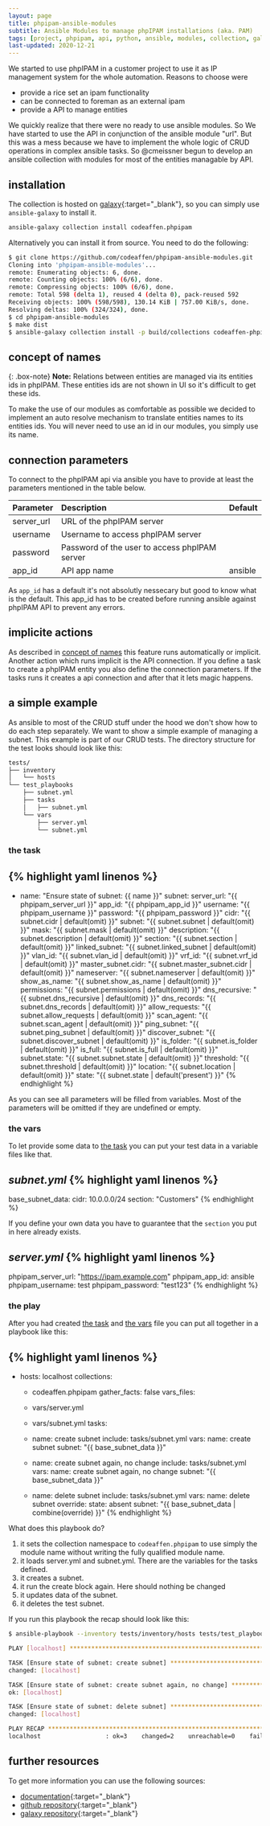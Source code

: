 ```yaml
---
layout: page
title: phpipam-ansible-modules
subtitle: Ansible Modules to manage phpIPAM installations (aka. PAM)
tags: [project, phpipam, api, python, ansible, modules, collection, galaxy]
last-updated: 2020-12-21
---
```


We started to use phpIPAM in a customer project to use it as IP management system for the whole automation. Reasons to choose were

* provide a rice set an ipam functionality
* can be connected to foreman as an external ipam
* provide a API to manage entities

We quickly realize that there were no ready to use ansible modules. So We have started to use the API in conjunction of the ansible module "url". But this was a mess because we have to implement the whole logic of CRUD operations in complex ansible tasks.
So @cmeissner begun to develop an ansible collection with modules for most of the entities managable by API.

## installation

The collection is hosted on [galaxy](https://galaxy.ansible.com/codeaffen/phpipme){:target="_blank"}, so you can simply use `ansible-galaxy` to install it.

~~~bash
ansible-galaxy collection install codeaffen.phpipam
~~~

Alternatively you can install it from source. You need to do the following:

~~~bash
$ git clone https://github.com/codeaffen/phpipam-ansible-modules.git
Cloning into 'phpipam-ansible-modules'...
remote: Enumerating objects: 6, done.
remote: Counting objects: 100% (6/6), done.
remote: Compressing objects: 100% (6/6), done.
remote: Total 598 (delta 1), reused 4 (delta 0), pack-reused 592
Receiving objects: 100% (598/598), 130.14 KiB | 757.00 KiB/s, done.
Resolving deltas: 100% (324/324), done.
$ cd phpipam-ansible-modules
$ make dist
$ ansible-galaxy collection install -p build/collections codeaffen-phpipam-1.3.1.tar.gz
~~~

## concept of names

{: .box-note}
**Note:** Relations between entities are managed via its entities ids in phpIPAM. These entities ids are not shown in UI so it's difficult to get these ids.

To make the use of our modules as comfortable as possible we decided to implement an auto resolve mechanism to translate entities names to its entities ids.
You will never need to use an id in our modules, you simply use its name.

## connection parameters

To connect to the phpIPAM api via ansible you have to provide at least the parameters mentioned in the table below.

| Parameter | Description | Default |
| :--------- | :----------- |:------- |
| server_url | URL of the phpIPAM server | |
| username | Username to access phpIPAM server | |
| password | Password of the user to access phpIPAM server | |
| app_id | API app name | ansible |

As `app_id` has a default it's not absolutly nessecary but good to know what is the default. This app_id has to be created before running ansible against phpIPAM API to prevent any errors.

## implicite actions

As described in [concept of names](#concept-of-names) this feature runs automatically or implicit. Another action which runs implicit is the API connection. If you define a task to create a phpIPAM entity you also define the connection parameters. If the tasks runs it creates a api connection and after that it lets magic happens.

## a simple example

As ansible to most of the CRUD stuff under the hood we don't show how to do each step separately. We want to show a simple example of managing a subnet. This example is part of our CRUD tests.
The directory structure for the test looks should look like this:

~~~bash
tests/
├── inventory
│   └── hosts
└── test_playbooks
    ├── subnet.yml
    ├── tasks
    │   ├── subnet.yml
    └── vars
        ├── server.yml
        └── subnet.yml
~~~

### the task

{% highlight yaml linenos %}
---
- name: "Ensure state of subnet: {{ name }}"
  subnet:
    server_url: "{{ phpipam_server_url }}"
    app_id: "{{ phpipam_app_id }}"
    username: "{{ phpipam_username }}"
    password: "{{ phpipam_password }}"
    cidr: "{{ subnet.cidr | default(omit) }}"
    subnet: "{{ subnet.subnet | default(omit) }}"
    mask: "{{ subnet.mask | default(omit) }}"
    description: "{{ subnet.description | default(omit) }}"
    section: "{{ subnet.section | default(omit) }}"
    linked_subnet: "{{ subnet.linked_subnet | default(omit) }}"
    vlan_id: "{{ subnet.vlan_id | default(omit) }}"
    vrf_id: "{{ subnet.vrf_id | default(omit) }}"
    master_subnet.cidr: "{{ subnet.master_subnet.cidr | default(omit) }}"
    nameserver: "{{ subnet.nameserver | default(omit) }}"
    show_as_name: "{{ subnet.show_as_name | default(omit) }}"
    permissions: "{{ subnet.permissions | default(omit) }}"
    dns_recursive: "{{ subnet.dns_recursive | default(omit) }}"
    dns_records: "{{ subnet.dns_records | default(omit) }}"
    allow_requests: "{{ subnet.allow_requests | default(omit) }}"
    scan_agent: "{{ subnet.scan_agent | default(omit) }}"
    ping_subnet: "{{ subnet.ping_subnet | default(omit) }}"
    discover_subnet: "{{ subnet.discover_subnet | default(omit) }}"
    is_folder: "{{ subnet.is_folder | default(omit) }}"
    is_full: "{{ subnet.is_full | default(omit) }}"
    subnet.state: "{{ subnet.subnet.state | default(omit) }}"
    threshold: "{{ subnet.threshold | default(omit) }}"
    location: "{{ subnet.location | default(omit) }}"
    state: "{{ subnet.state | default('present') }}"
{% endhighlight %}

As you can see all parameters will be filled from variables. Most of the parameters will be omitted if they are undefined or empty.

### the vars

To let provide some data to [the task](#the-task) you can put your test data in a variable files like that.

*subnet.yml*
{% highlight yaml linenos %}
---
base_subnet_data:
  cidr: 10.0.0.0/24
  section: "Customers"
{% endhighlight %}

If you define your own data you have to guarantee that the `section` you put in here already exists.

*server.yml*
{% highlight yaml linenos %}
---
phpipam_server_url: "https://ipam.example.com"
phpipam_app_id: ansible
phpipam_username: test
phpipam_password: "test123"
{% endhighlight %}

### the play

After you had created [the task](#the-task) and [the vars](#the-vars) file you can put all together in a playbook like this:

{% highlight yaml linenos %}
---
- hosts: localhost
  collections:
    - codeaffen.phpipam
  gather_facts: false
  vars_files:
    - vars/server.yml
    - vars/subnet.yml
  tasks:
    - name: create subnet
      include: tasks/subnet.yml
      vars:
        name: create subnet
        subnet: "{{ base_subnet_data }}"

    - name: create subnet again, no change
      include: tasks/subnet.yml
      vars:
        name: create subnet again, no change
        subnet: "{{ base_subnet_data }}"

    - name: delete subnet
      include: tasks/subnet.yml
      vars:
        name: delete subnet
        override:
          state: absent
        subnet: "{{ base_subnet_data | combine(override) }}"
{% endhighlight %}

What does this playbook do?

1. it sets the collection namespace to `codeaffen.phpipam` to use simply the module name without writing the fully qualified module name.
2. it loads server.yml and subnet.yml. There are the variables for the tasks defined.
3. it creates a subnet.
4. it run the create block again. Here should nothing be changed
5. it updates data of the subnet.
6. it deletes the test subnet.

If you run this playbook the recap should look like this:

~~~bash
$ ansible-playbook --inventory tests/inventory/hosts tests/test_playbooks/subnet.yml

PLAY [localhost] ************************************************************************************************************************************

TASK [Ensure state of subnet: create subnet] ********************************************************************************************************
changed: [localhost]

TASK [Ensure state of subnet: create subnet again, no change] ***************************************************************************************
ok: [localhost]

TASK [Ensure state of subnet: delete subnet] ********************************************************************************************************
changed: [localhost]

PLAY RECAP ******************************************************************************************************************************************
localhost                  : ok=3    changed=2    unreachable=0    failed=0    skipped=0    rescued=0    ignored=0
~~~

## further resources

To get more information you can use the following sources:

* [documentation](https://phpipam-ansible-modules.readthedocs.io/en/develop/){:target="_blank"}
* [github repository](https://github.com/codeaffen/phpipam-ansible-modules){:target="_blank"}
* [galaxy repository](https://galaxy.ansible.com/codeaffen/phpipam){:target="_blank"}
